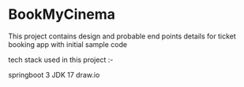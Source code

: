 # BookMyCinema
This project contains design and probable end points details for ticket booking app with initial sample code

tech stack used in this project :-

springboot 3
JDK 17
draw.io
